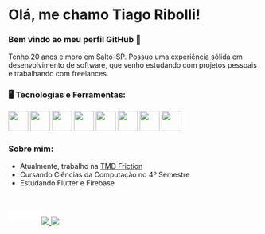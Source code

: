 # Olá, me chamo Tiago Ribolli! 

### Bem vindo ao meu perfil GitHub 👋

Tenho 20 anos e moro em Salto-SP. Possuo uma experiência sólida em desenvolvimento de software, que venho estudando com projetos pessoais e trabalhando com freelances.

### 🖥️ Tecnologias e Ferramentas: 
<img src="https://cdn.jsdelivr.net/gh/devicons/devicon@latest/icons/flutter/flutter-original.svg" width="40" height="40"/></code>
</code><img src="https://cdn.jsdelivr.net/gh/devicons/devicon@latest/icons/java/java-original.svg" width="40" height="40"/></code>
</code><img src="https://cdn.jsdelivr.net/gh/devicons/devicon@latest/icons/react/react-original.svg" width="40" height="40"/></code>
</code><img src="https://cdn.jsdelivr.net/gh/devicons/devicon@latest/icons/javascript/javascript-original.svg" width="40" height="40"/></code>
</code><img src="https://cdn.jsdelivr.net/gh/devicons/devicon@latest/icons/firebase/firebase-original.svg" width="40" height="40"/></code>
</code><img src="https://cdn.jsdelivr.net/gh/devicons/devicon@latest/icons/mysql/mysql-original.svg" width="40" height="40"/></code>
</code><img loading="lazy" src="https://cdn.jsdelivr.net/gh/devicons/devicon/icons/git/git-original.svg" width="40" height="40"/></code>
</code><img src="https://cdn.jsdelivr.net/gh/devicons/devicon@latest/icons/mobx/mobx-plain.svg" width="40" height="40"/> 

### Sobre mim:
- Atualmente, trabalho na [TMD Friction](https://tmdfriction.com/)
- Cursando Ciências da Computação no 4º Semestre
- Estudando Flutter e Firebase 

</br>

<a href="https://www.instagram.com/rlli.tg/" target="_blank"><img align="left" alt="Instagram" width="22px" src="https://github.com/Aakarsh-B/trying-repos/blob/master/insta.svg" />
<a href="https://www.linkedin.com/in/tiago-ribolli-blasquez-060810244/" target="_blank"><img align="left" alt="LinkedIn" width="22px" src="https://github.com/Aakarsh-B/trying-repos/blob/master/linkedin.svg" />
<a href="mailto:ribollitiago@gmail.com" target="_blank"><img align="left" alt="Gmail" width="22px" src="https://github.com/ribollitiago/ribollitiago/blob/main/gmail-svgrepo-com%20(3).svg" />

##
<p align="center">
<div>
<a href="https://github.com/ribollitiago">
<img loading="lazy" height="180em" src="https://github-readme-stats.vercel.app/api/top-langs/?username=ribollitiago&layout=compact&langs_count=7&theme=algolia"/>
<img loading="lazy" height="180em" src="https://github-readme-stats.vercel.app/api?username=ribollitiago&show_icons=true&theme=algolia&include_all_commits=true&count_private=true"/>
</div>
